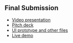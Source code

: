 ## Final Submission
- [Video presentation](https://youtu.be/-WeP-gmlWSU)
- [Pitch deck](https://github.com/treejer/DII-BSIC-Carbon-Footprint/blob/master/Final%20Submission/Treejer%20Pitch%20General_Wide_English_V2_BSIC.pdf)
- [UI prototype and other files](https://drive.google.com/open?id=1K2HxgnU7Z6gBdzXwAV1qMswsMa8G8zFu)
- [Live demo](https://dev.treejer.com)

